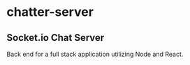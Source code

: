 # chatter-server

## Socket.io Chat Server
Back end for a full stack application utilizing Node and React. 
